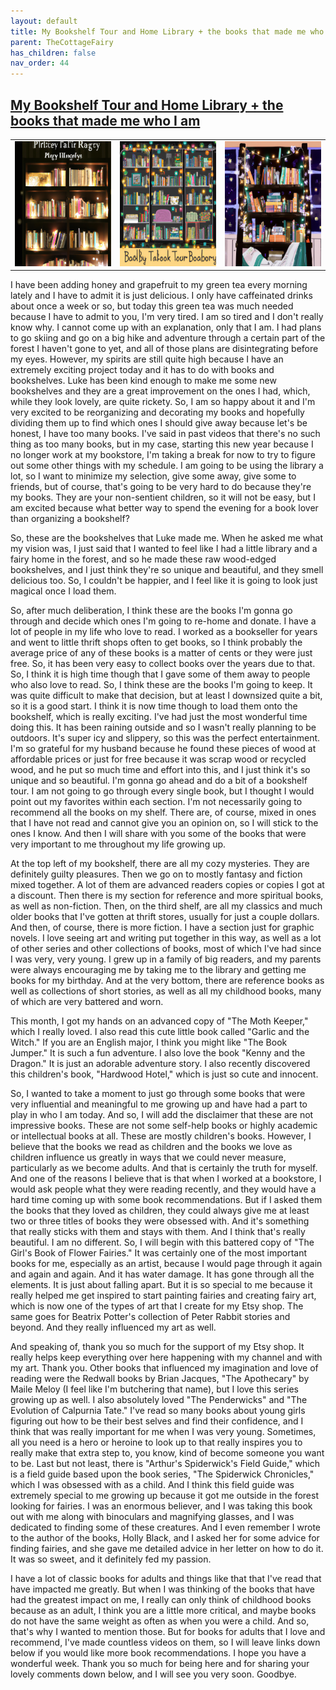 ```yaml
---
layout: default
title: My Bookshelf Tour and Home Library + the books that made me who I am
parent: TheCottageFairy
has_children: false
nav_order: 44
---
```


## [My Bookshelf Tour and Home Library + the books that made me who I am](https://www.youtube.com/watch?v=quYxmKPOtlw)

<div>
<table align="center">
	<tr>
		<td align="center">
			<img src="../../posters/My_Bookshelf_Tour_and_Home_Library_+_the_books_that_made_me_who_I_am-[quYxmKPOtlw]/generated_00.png" height="200" width="200"/>
		</td>
		<td align="center">
			<img src="../../posters/My_Bookshelf_Tour_and_Home_Library_+_the_books_that_made_me_who_I_am-[quYxmKPOtlw]/generated_01.png" height="200" width="200"/>
		</td>
		<td align="center">
			<img src="../../posters/My_Bookshelf_Tour_and_Home_Library_+_the_books_that_made_me_who_I_am-[quYxmKPOtlw]/generated_02.png" height="200" width="200"/>
		</td>
	</tr>
</table>
</div>

I have been adding honey and grapefruit to my green tea every morning lately and I have to admit it is just delicious. I only have caffeinated drinks about once a week or so, but today this green tea was much needed because I have to admit to you, I'm very tired. I am so tired and I don't really know why. I cannot come up with an explanation, only that I am. I had plans to go skiing and go on a big hike and adventure through a certain part of the forest I haven't gone to yet, and all of those plans are disintegrating before my eyes. However, my spirits are still quite high because I have an extremely exciting project today and it has to do with books and bookshelves. Luke has been kind enough to make me some new bookshelves and they are a great improvement on the ones I had, which, while they look lovely, are quite rickety. So, I am so happy about it and I'm very excited to be reorganizing and decorating my books and hopefully dividing them up to find which ones I should give away because let's be honest, I have too many books. I've said in past videos that there's no such thing as too many books, but in my case, starting this new year because I no longer work at my bookstore, I'm taking a break for now to try to figure out some other things with my schedule. I am going to be using the library a lot, so I want to minimize my selection, give some away, give some to friends, but of course, that's going to be very hard to do because they're my books. They are your non-sentient children, so it will not be easy, but I am excited because what better way to spend the evening for a book lover than organizing a bookshelf?

So, these are the bookshelves that Luke made me. When he asked me what my vision was, I just said that I wanted to feel like I had a little library and a fairy home in the forest, and so he made these raw wood-edged bookshelves, and I just think they're so unique and beautiful, and they smell delicious too. So, I couldn't be happier, and I feel like it is going to look just magical once I load them.

So, after much deliberation, I think these are the books I'm gonna go through and decide which ones I'm going to re-home and donate. I have a lot of people in my life who love to read. I worked as a bookseller for years and went to little thrift shops often to get books, so I think probably the average price of any of these books is a matter of cents or they were just free. So, it has been very easy to collect books over the years due to that. So, I think it is high time though that I gave some of them away to people who also love to read. So, I think these are the books I'm going to keep. It was quite difficult to make that decision, but at least I downsized quite a bit, so it is a good start. I think it is now time though to load them onto the bookshelf, which is really exciting. I've had just the most wonderful time doing this. It has been raining outside and so I wasn't really planning to be outdoors. It's super icy and slippery, so this was the perfect entertainment. I'm so grateful for my husband because he found these pieces of wood at affordable prices or just for free because it was scrap wood or recycled wood, and he put so much time and effort into this, and I just think it's so unique and so beautiful. I'm gonna go ahead and do a bit of a bookshelf tour. I am not going to go through every single book, but I thought I would point out my favorites within each section. I'm not necessarily going to recommend all the books on my shelf. There are, of course, mixed in ones that I have not read and cannot give you an opinion on, so I will stick to the ones I know. And then I will share with you some of the books that were very important to me throughout my life growing up.

At the top left of my bookshelf, there are all my cozy mysteries. They are definitely guilty pleasures. Then we go on to mostly fantasy and fiction mixed together. A lot of them are advanced readers copies or copies I got at a discount. Then there is my section for reference and more spiritual books, as well as non-fiction. Then, on the third shelf, are all my classics and much older books that I've gotten at thrift stores, usually for just a couple dollars. And then, of course, there is more fiction. I have a section just for graphic novels. I love seeing art and writing put together in this way, as well as a lot of other series and other collections of books, most of which I've had since I was very, very young. I grew up in a family of big readers, and my parents were always encouraging me by taking me to the library and getting me books for my birthday. And at the very bottom, there are reference books as well as collections of short stories, as well as all my childhood books, many of which are very battered and worn.

This month, I got my hands on an advanced copy of "The Moth Keeper," which I really loved. I also read this cute little book called "Garlic and the Witch." If you are an English major, I think you might like "The Book Jumper." It is such a fun adventure. I also love the book "Kenny and the Dragon." It is just an adorable adventure story. I also recently discovered this children's book, "Hardwood Hotel," which is just so cute and innocent.

So, I wanted to take a moment to just go through some books that were very influential and meaningful to me growing up and have had a part to play in who I am today. And so, I will add the disclaimer that these are not impressive books. These are not some self-help books or highly academic or intellectual books at all. These are mostly children's books. However, I believe that the books we read as children and the books we love as children influence us greatly in ways that we could never measure, particularly as we become adults. And that is certainly the truth for myself. And one of the reasons I believe that is that when I worked at a bookstore, I would ask people what they were reading recently, and they would have a hard time coming up with some book recommendations. But if I asked them the books that they loved as children, they could always give me at least two or three titles of books they were obsessed with. And it's something that really sticks with them and stays with them. And I think that's really beautiful. I am no different. So, I will begin with this battered copy of "The Girl's Book of Flower Fairies." It was certainly one of the most important books for me, especially as an artist, because I would page through it again and again and again. And it has water damage. It has gone through all the elements. It is just about falling apart. But it is so special to me because it really helped me get inspired to start painting fairies and creating fairy art, which is now one of the types of art that I create for my Etsy shop. The same goes for Beatrix Potter's collection of Peter Rabbit stories and beyond. And they really influenced my art as well.

And speaking of, thank you so much for the support of my Etsy shop. It really helps keep everything over here happening with my channel and with my art. Thank you. Other books that influenced my imagination and love of reading were the Redwall books by Brian Jacques, "The Apothecary" by Maile Meloy (I feel like I'm butchering that name), but I love this series growing up as well. I also absolutely loved "The Penderwicks" and "The Evolution of Calpurnia Tate." I've read so many books about young girls figuring out how to be their best selves and find their confidence, and I think that was really important for me when I was very young. Sometimes, all you need is a hero or heroine to look up to that really inspires you to really make that extra step to, you know, kind of become someone you want to be. Last but not least, there is "Arthur's Spiderwick's Field Guide," which is a field guide based upon the book series, "The Spiderwick Chronicles," which I was obsessed with as a child. And I think this field guide was extremely special to me growing up because it got me outside in the forest looking for fairies. I was an enormous believer, and I was taking this book out with me along with binoculars and magnifying glasses, and I was dedicated to finding some of these creatures. And I even remember I wrote to the author of the books, Holly Black, and I asked her for some advice for finding fairies, and she gave me detailed advice in her letter on how to do it. It was so sweet, and it definitely fed my passion.

I have a lot of classic books for adults and things like that that I've read that have impacted me greatly. But when I was thinking of the books that have had the greatest impact on me, I really can only think of childhood books because as an adult, I think you are a little more critical, and maybe books do not have the same weight as often as when you were a child. And so, that's why I wanted to mention those. But for books for adults that I love and recommend, I've made countless videos on them, so I will leave links down below if you would like more book recommendations. I hope you have a wonderful week. Thank you so much for being here and for sharing your lovely comments down below, and I will see you very soon. Goodbye.